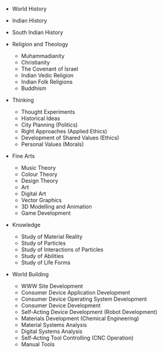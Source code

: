 - World History
- Indian History
- South Indian History

- Religion and Theology
	- Muhammadianity
	- Christianity
	- The Covenant of Israel
	- Indian Vedic Religion
	- Indian Folk Religions
	- Buddhism

- Thinking
	- Thought Experiments
	- Historical Ideas
	- City Planning (Politics)
	- Right Approaches (Applied Ethics)
	- Development of Shared Values (Ethics)
	- Personal Values (Morals)

- Fine Arts
	- Music Theory
	- Colour Theory
	- Design Theory
	- Art
	- Digital Art
	- Vector Graphics
	- 3D Modelling and Animation
	- Game Development

- Knowledge
	- Study of Material Reality
	- Study of Particles
	- Study of Interactions of Particles
	- Study of Abilities
	- Study of Life Forms

- World Building
	- WWW Site Development
	- Consumer Device Application Development
	- Consumer Device Operating System Development
	- Consumer Device Development
	- Self-Acting Device Development (Robot Development)
	- Materials Development (Chemical Engineering)
	- Material Systems Analysis
	- Digital Systems Analysis
	- Self-Acting Tool Controlling (CNC Operation)
	- Manual Tools